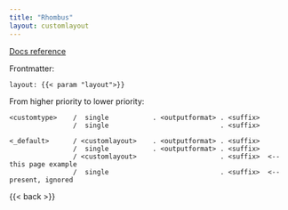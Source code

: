 ```yaml
---
title: "Rhombus"
layout: customlayout
---
```



[Docs reference](https://gohugo.io/templates/lookup-order/#examples-layout-lookup-for-regular-pages)

Frontmatter:

```
layout: {{< param "layout">}}
```

From higher priority to lower priority:

```
<customtype>    /  single           . <outputformat> . <suffix>
                /  single                            . <suffix>
                  
<_default>      / <customlayout>    . <outputformat> . <suffix>
                /  single           . <outputformat> . <suffix>
                / <customlayout>                     . <suffix>  <-- this page example
                /  single                            . <suffix>  <-- present, ignored
```

{{< back >}}